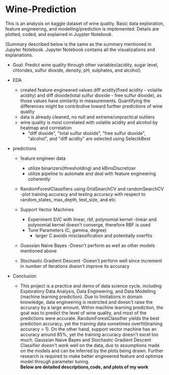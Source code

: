 # Wine-Prediction
This is an analysis on kaggle dataset of wine quality. Basic data exploration, feature engineering, and modelling/prediction is implemented. Details are plotted, coded, and explained in Juypter Notebook.

(Summary described below is the same as the summary mentioned in Jupyter Notebook. Jupyter Notebook contains all the visualizations and explanations. 
- Goal: Predict wine quality through other variables(acidity, sugar level, chlorides, sulfur dioxide, density, pH, sulphates, and alcohol)
- EDA
    - created feature engineered values diff acidity(fixed acidity - volatile acidity) and diff dioxide(total sulfur dioxide - free sulfur dioxide), as those values have similarity in measurements. Quantifying the differences might be contributive toward further predictions of wine quality
    - data is already cleaned, no null and extreme/unpractical outliers
    - wine quality is most correlated with volatile acidity and alcohol by heatmap and correlation
        -  "diff dioxide", "total sulfur dioxide", "free sulfur dioxide", "alcohol", and "diff acidity" are selected using SelectkBest
- predictions
    - feature engineer data
        - utilize binarizers(thresholding) and kBinsDiscretizer
        - utilize pipeline to automate and deal with feature engineering coherently
    - RandomForestClassifiers using GridSearchCV and randomSearchCV
        -plot training accuracy and testing accuracy with respect to random_states, max_depth, test_size, and etc
    
    - Support Vector Machines
        - Experiment SVC with linear, rbf, polynomial kernel
            -linear and polynomial kernel doesn't converge, therefore RBF is used
        - Tune Parameters (C, gamma, degree)
            - larger C avoids misclassification and potentially overfits
    - Guassian Naive Bayes
        -Doesn't perform as well as other models mentioned above
    - Stochastic Gradient Descent 
        -Doesn't perform well since increment in number of iterations doesn't improve its accuracy
            
- Conclusion
    - This project is a practice and demo of data science cycle, including Exploratory Data Analysis, Data Engineering, and Data Modelling (machine learning prediction). Due to limitations in domain knowledge, data engineering is restricted and doesn't raise the accuracy by a large amount. Within machine learning prediction, the goal was to predict the level of wine quality, and most of the predictions were accurate. RandomForestClassifier yields the best prediction accuracy, yet the training data sometimes overfit(training accuracy = 1). On the other hand, support vector machine has an accuracy around 85%, yet the training accuracy doesn't excel too much. Gaussian Naive Bayes and Stochastic Gradient Descent Classifier doesn't work well on the data, due to assumptions made on the models and can be inferred by the plots being drawn. Further research is required to make better engineered feature and optimize model through parameter tuning.<br> **Below are detailed descriptions,code, and plots of my work**

